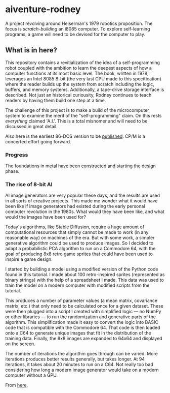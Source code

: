 # aiventure-rodney

A project revolving around Heiserman's 1979 robotics proposition. The focus is _scratch-building_ an i8085 computer. To explore self-learning programs, a game will need to be devised for the computer to play.

## What is in here?

This repository contains a revitialization of the idea of a self-programming robot coupled with the ambition to learn the deepest aspects of how a computer functions at its most basic level. The book, written in 1978, leverages an Intel 8085 8-bit (the very last CPU made to this specification) where the reader builds up the system from scratch including the logic, buffers, and memory systems. Additionally, a tape-drive storage interface is described. Not just an historical curiousity, Rodney continues to teach readers by having them build one step at a time.

The challenge of this project is to make a build of the microcomputer system to examine the merit of the "self-programming" claim. On this rests *everything* claimed 'A.I.'. This is a total misnomer and will need to be discussed in great detail.

Also here is the earliest 86-DOS version to be [published](/software/ReadMe.md). CP/M is a concerted effort going forward.

### Progress

The foundations in metal have been constructed and starting the design phase.

### The rise of 8-bit AI

AI image generators are very popular these days, and the results are used in all sorts of creative projects. This made me wonder what it would have been like if image generators had existed during the early personal computer revolution in the 1980s. What would they have been like, and what would the images have been used for?

Today's algorithms, like Stable Diffusion, require a huge amount of computational resources that simply cannot be made to work (in any reasonable way) on machines of the era. But with some work, a simpler generative algorithm could be used to produce images. So I decided to adapt a probabilistic PCA algorithm to run on a Commodore 64, with the goal of producing 8x8 retro game sprites that could have been used to inspire a game design.

I started by building a model using a modified version of the Python code found in this tutorial. I made about 100 retro-inspired sprites (represented as binary strings) with the help of a spreadsheet I made. This data was used to train the model on a modern computer with modified scripts from the tutorial.

This produces a number of parameter values (a mean matrix, covariance matrix, etc.) that only need to be calculated once for a given dataset. These were then plugged into a script I created with simplified logic — no NumPy or other libraries — to run the randomization and generative parts of the algorithm. This simplification made it easy to convert the logic into BASIC code that is compatible with the Commodore 64. That code is then loaded onto a C64 to generate unique images that fit in the distribution of the training data. Finally, the 8x8 images are expanded to 64x64 and displayed on the screen.

The number of iterations the algorithm goes through can be varied. More iterations produces better results generally, but takes longer. At 94 iterations, it takes about 20 minutes to run on a C64. Not really too bad considering how long a modern image generator would take on a modern computer without a GPU.

From [here](https://hackaday.io/project/195819-commodore-64-ai-image-generator).
